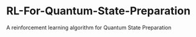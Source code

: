 # RL-For-Quantum-State-Preparation
A reinforcement learning algorithm for Quantum State Preparation
